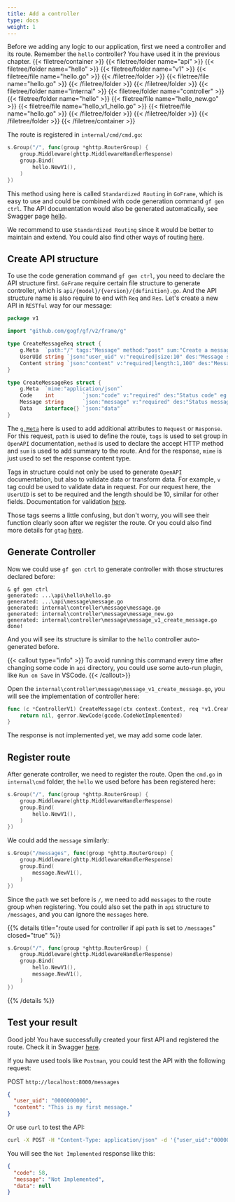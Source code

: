 ```yaml
---
title: Add a controller
type: docs
weight: 1
---
```


Before we adding any logic to our application, first we need a controller and its route. Remember the `hello` controller? You have used it in the previous chapter.
{{< filetree/container >}}
  {{< filetree/folder name="api" >}}
    {{< filetree/folder name="hello" >}}
      {{< filetree/folder name="v1" >}}
        {{< filetree/file name="hello.go" >}}
      {{< /filetree/folder >}}
      {{< filetree/file name="hello.go" >}}
    {{< /filetree/folder >}}
  {{< /filetree/folder >}}
  {{< filetree/folder name="internal" >}}
    {{< filetree/folder name="controller" >}}
      {{< filetree/folder name="hello" >}}
        {{< filetree/file name="hello_new.go" >}}
        {{< filetree/file name="hello_v1_hello.go" >}}
        {{< filetree/file name="hello.go" >}}
      {{< /filetree/folder >}}
    {{< /filetree/folder >}}
  {{< /filetree/folder >}}
{{< /filetree/container >}}

The route is registered in `internal/cmd/cmd.go`:
```go
s.Group("/", func(group *ghttp.RouterGroup) {
    group.Middleware(ghttp.MiddlewareHandlerResponse)
	group.Bind(
	    hello.NewV1(),
	)
})
```

This method using here is called `Standardized Routing` in `GoFrame`, which is easy to use and could be combined with code generation command `gf gen ctrl`. The API documentation would also be generated automatically, see Swagger page [hello](http://localhost:8000/swagger#tag/Hello/paths/~1hello/get).

We recommend to use `Standardized Routing` since it would be better to maintain and extend. You could also find other ways of routing [here](https://goframe.org/pages/viewpage.action?pageId=1114479).

## Create API structure

To use the code generation command `gf gen ctrl`, you need to declare the API structure first. `GoFrame` require certain file structure to generate controller, which is `api/{model}/{version}/{definition}.go`. And the API structure name is also require to end with `Req` and `Res`. Let's create a new API in `RESTful` way for our message:

```go {filename="api/message/v1/store.go"}
package v1

import "github.com/gogf/gf/v2/frame/g"

type CreateMessageReq struct {
	g.Meta  `path:"/" tags:"Message" method:"post" sum:"Create a message"`
	UserUId string `json:"user_uid" v:"required|size:10" des:"Message sender ID" eg:"0000000000"`
	Content string `json:"content" v:"required|length:1,100" des:"Message content" eg:"This is my first message."`
}

type CreateMessageRes struct {
	g.Meta  `mime:"application/json"`
	Code    int         `json:"code" v:"required" des:"Status code" eg:"0"`
	Message string      `json:"message" v:"required" des:"Status message" eg:"Success"`
	Data    interface{} `json:"data"`
}
```

The [`g.Meta`](https://pkg.go.dev/github.com/gogf/gf/v2/util/gmeta) here is used to add additional attributes to `Request` or `Response`. For this request, `path` is used to define the route, `tags` is used to set group in `OpenAPI` documentation, `method` is used to declare the accept HTTP method and `sum` is used to add summary to the route. And for the response, `mime` is just used to set the response content type.

Tags in structure could not only be used to generate `OpenAPI` documentation, but also to validate data or transform data. For example, `v` tag could be used to validate data in request. For our request here, the `UserUID` is set to be required and the length should be 10, similar for other fields. Documentation for validation [here](https://goframe.org/pages/viewpage.action?pageId=1114678).

Those tags seems a little confusing, but don't worry, you will see their function clearly soon after we register the route. Or you could also find more details for `gtag` [here](https://github.com/gogf/gf/blob/master/util/gtag/gtag.go).

## Generate Controller

Now we could use `gf gen ctrl` to generate controller with those structures declared before:

```
& gf gen ctrl
generated: ...\api\hello\hello.go
generated: ...\api\message\message.go
generated: internal\controller\message\message.go
generated: internal\controller\message\message_new.go
generated: internal\controller\message\message_v1_create_message.go
done!
```

And you will see its structure is similar to the `hello` controller auto-generated before.

{{< callout type="info" >}}
To avoid running this command every time after changing some code in `api` directory, you could use some auto-run plugin, like `Run on Save` in VSCode.
{{< /callout>}}

Open the `internal\controller\message\message_v1_create_message.go`, you will see the implementation of controller here:

```go
func (c *ControllerV1) CreateMessage(ctx context.Context, req *v1.CreateMessageReq) (res *v1.CreateMessageRes, err error) {
	return nil, gerror.NewCode(gcode.CodeNotImplemented)
}
```

The response is not implemented yet, we may add some code later.

## Register route

After generate controller, we need to register the route. Open the `cmd.go` in `internal\cmd` folder, the `hello` we used before has been registered here:

```go {filename="internal/cmd/cmd.go"}
s.Group("/", func(group *ghttp.RouterGroup) {
	group.Middleware(ghttp.MiddlewareHandlerResponse)
	group.Bind(
		hello.NewV1(),
	)
})
```

We could add the `message` similarly:

```go {filename="internal/cmd/cmd.go"}
s.Group("/messages", func(group *ghttp.RouterGroup) {
	group.Middleware(ghttp.MiddlewareHandlerResponse)
	group.Bind(
		message.NewV1(),
	)
})
```

Since the `path` we set before is `/`, we need to add `messages` to the route group when registering. You could also set the path in `api` structure to `/messages`, and you can ignore the `messages` here.

{{% details title="route used for controller if api `path` is set to `/messages`" closed="true" %}}
```go {filename="internal/cmd/cmd.go"}
s.Group("/", func(group *ghttp.RouterGroup) {
	group.Middleware(ghttp.MiddlewareHandlerResponse)
	group.Bind(
		hello.NewV1(),
		message.NewV1(),
	)
})
```
{{% /details %}}

## Test your result

Good job! You have successfully created your first API and registered the route. Check it in Swagger [here](http://localhost:8000/swagger#tag/Message).

If you have used tools like `Postman`, you could test the API with the following request:

POST `http://localhost:8000/messages`

```json
{
  "user_uid": "0000000000",
  "content": "This is my first message."
}
```

Or use `curl` to test the API:

```bash
curl -X POST -H "Content-Type: application/json" -d '{"user_uid":"0000000000","content":"This is my first message."}' "http://localhost:8000/messages"
```

You will see the `Not Implemented` response like this:

```json
{
  "code": 58,
  "message": "Not Implemented",
  "data": null
}
```
